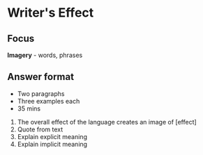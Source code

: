 # Writer's Effect

## Focus

**Imagery** - words, phrases

## Answer format

-   Two paragraphs
-   Three examples each
-   35 mins

1. The overall effect of the language creates an image of [effect]
2. Quote from text
3. Explain explicit meaning
4. Explain implicit meaning
